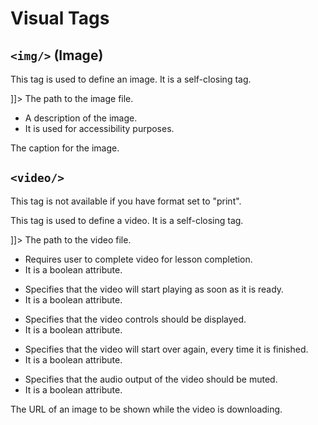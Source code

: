 # Visual Tags

## `<img/>` (Image)

This tag is used to define an image. It is a self-closing tag.

<code-block lang="xml">
<![CDATA[
<img src="path/to/image.jpg" alt="Description of the image" />
]]>
</code-block>

<chapter title="Parameters" collapsible="true">
<deflist type="full">
<def title="src (required)">
The path to the image file.
</def>
<def title="alt (required)">
<ul>
<li>A description of the image.</li>
<li>It is used for accessibility purposes.</li>
</ul>
</def>
<def title="caption">
The caption for the image.
</def>
</deflist>
</chapter>

## `<video/>`

<warning>
This tag is not available if you have format set to "print".
</warning>

This tag is used to define a video. It is a self-closing tag.

<code-block lang="xml">
<![CDATA[
<video src="path/to/video.mp4" />
]]>
</code-block>

<chapter title="Parameters" collapsible="true">
<deflist type="full">
<def title="src (required)">
The path to the video file.
</def>
<def title="required">
<ul>
<li>Requires user to complete video for lesson completion.</li>
<li>It is a boolean attribute.</li>
</ul>
</def>
<def title="autoplay">
<ul>
<li>Specifies that the video will start playing as soon as it is ready.</li>
<li>It is a boolean attribute.</li>
</ul>
</def>
<def title="controls">
<ul>
<li>Specifies that the video controls should be displayed.</li>
<li>It is a boolean attribute.</li>
</ul>
</def>
<def title="loop">
<ul>
<li>Specifies that the video will start over again, every time it is finished.</li>
<li>It is a boolean attribute.</li>
</ul>
</def>
<def title="muted">
<ul>
<li>Specifies that the audio output of the video should be muted.</li>
<li>It is a boolean attribute.</li>
</ul>
</def>
<def title="poster">
The URL of an image to be shown while the video is downloading.
</def>
</deflist>
</chapter>